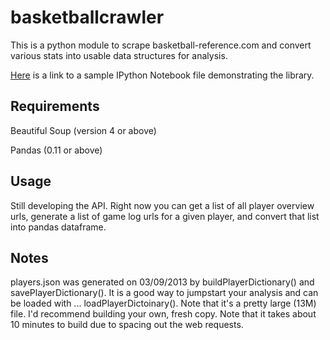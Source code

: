 basketballcrawler
==================

This is a python module to scrape basketball-reference.com and convert various stats into usable data structures for analysis.

[Here](http://nbviewer.ipython.org/urls/raw.github.com/andrewgiessel/basketballcrawler/master/basketball_scraper_notebook.ipynb) is a link to a sample IPython Notebook file demonstrating the library.

Requirements
------------

Beautiful Soup (version 4 or above)

Pandas (0.11 or above)

Usage
-----

Still developing the API.  Right now you can get a list of all player overview urls, generate a list of game log urls for a given player, and convert that list into pandas dataframe.



Notes
-----
players.json was generated on 03/09/2013 by buildPlayerDictionary() and savePlayerDictionary().  It is a good way to jumpstart your analysis and can be loaded with ... loadPlayerDictoinary().  Note that it's a pretty large (13M) file.  I'd recommend building your own, fresh copy.  Note that it takes about 10 minutes to build due to spacing out the web requests.

